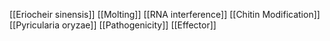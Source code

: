 [[Eriocheir sinensis]]
[[Molting]]
[[RNA interference]]
[[Chitin Modification]]
[[Pyricularia oryzae]]
[[Pathogenicity]]
[[Effector]]

